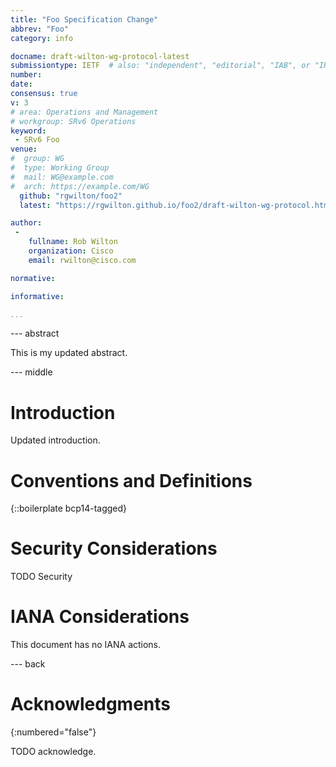 ```yaml
---
title: "Foo Specification Change"
abbrev: "Foo"
category: info

docname: draft-wilton-wg-protocol-latest
submissiontype: IETF  # also: "independent", "editorial", "IAB", or "IRTF"
number:
date:
consensus: true
v: 3
# area: Operations and Management
# workgroup: SRv6 Operations
keyword:
 - SRv6 Foo
venue:
#  group: WG
#  type: Working Group
#  mail: WG@example.com
#  arch: https://example.com/WG
  github: "rgwilton/foo2"
  latest: "https://rgwilton.github.io/foo2/draft-wilton-wg-protocol.html"

author:
 -
    fullname: Rob Wilton
    organization: Cisco
    email: rwilton@cisco.com

normative:

informative:

...
```


--- abstract

This is my updated abstract.


--- middle

# Introduction

Updated introduction.


# Conventions and Definitions

{::boilerplate bcp14-tagged}


# Security Considerations

TODO Security


# IANA Considerations

This document has no IANA actions.


--- back

# Acknowledgments
{:numbered="false"}

TODO acknowledge.

